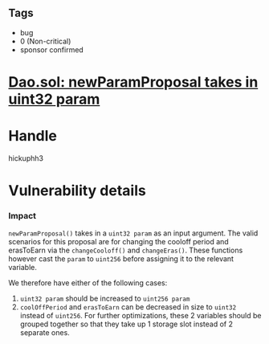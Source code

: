 ## Tags

- bug
- 0 (Non-critical)
- sponsor confirmed

# [Dao.sol: newParamProposal takes in uint32 param](https://github.com/code-423n4/2021-07-spartan-findings/issues/61) 

# Handle

hickuphh3


# Vulnerability details

### Impact

`newParamProposal()` takes in a `uint32 param` as an input argument. The valid scenarios for this proposal are for changing the cooloff period and erasToEarn via the `changeCooloff()` and `changeEras()`. These functions however cast the `param` to `uint256` before assigning it to the relevant variable. 

We therefore have either of the following cases:

1.  `uint32 param` should be increased to `uint256 param`
2. `coolOffPeriod` and `erasToEarn` can be decreased in size to `uint32` instead of `uint256`. For further optimizations, these 2 variables should be grouped together so that they take up 1 storage slot instead of 2 separate ones.

